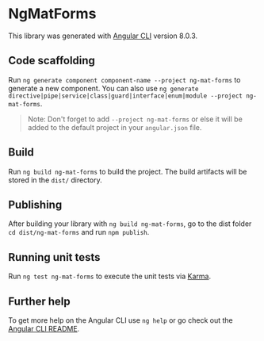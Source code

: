 # NgMatForms

This library was generated with [Angular CLI](https://github.com/angular/angular-cli) version 8.0.3.

## Code scaffolding

Run `ng generate component component-name --project ng-mat-forms` to generate a new component. You can also use `ng generate directive|pipe|service|class|guard|interface|enum|module --project ng-mat-forms`.
> Note: Don't forget to add `--project ng-mat-forms` or else it will be added to the default project in your `angular.json` file. 

## Build

Run `ng build ng-mat-forms` to build the project. The build artifacts will be stored in the `dist/` directory.

## Publishing

After building your library with `ng build ng-mat-forms`, go to the dist folder `cd dist/ng-mat-forms` and run `npm publish`.

## Running unit tests

Run `ng test ng-mat-forms` to execute the unit tests via [Karma](https://karma-runner.github.io).

## Further help

To get more help on the Angular CLI use `ng help` or go check out the [Angular CLI README](https://github.com/angular/angular-cli/blob/master/README.md).

